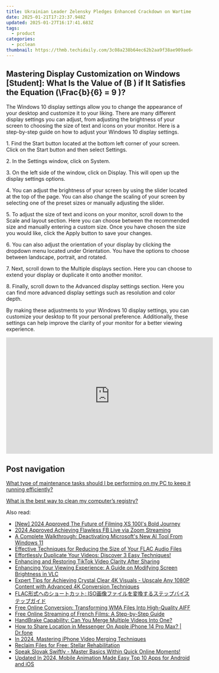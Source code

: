 ```yaml
---
title: Ukrainian Leader Zelensky Pledges Enhanced Crackdown on Wartime Corruption Offenders - Insights From YL Computing & YL Software
date: 2025-01-21T17:23:37.948Z
updated: 2025-01-27T16:17:41.683Z
tags:
  - product
categories:
  - pcclean
thumbnail: https://thmb.techidaily.com/3c08a238b64ec62b2aa9f38ae909ae6c80252893c9fb975f46ca921fe1059ab2.jpg
---
```


## Mastering Display Customization on Windows [Student]: What Is the Value of \(B \) if It Satisfies the Equation \(\Frac{b}{6} = 9 \)?

The Windows 10 display settings allow you to change the appearance of your desktop and customize it to your liking. There are many different display settings you can adjust, from adjusting the brightness of your screen to choosing the size of text and icons on your monitor. Here is a step-by-step guide on how to adjust your Windows 10 display settings. 

1\. Find the Start button located at the bottom left corner of your screen. Click on the Start button and then select Settings.

2\. In the Settings window, click on System.

3\. On the left side of the window, click on Display. This will open up the display settings options. 

4\. You can adjust the brightness of your screen by using the slider located at the top of the page. You can also change the scaling of your screen by selecting one of the preset sizes or manually adjusting the slider.

5\. To adjust the size of text and icons on your monitor, scroll down to the Scale and layout section. Here you can choose between the recommended size and manually entering a custom size. Once you have chosen the size you would like, click the Apply button to save your changes.

6\. You can also adjust the orientation of your display by clicking the dropdown menu located under Orientation. You have the options to choose between landscape, portrait, and rotated.

7\. Next, scroll down to the Multiple displays section. Here you can choose to extend your display or duplicate it onto another monitor.

8\. Finally, scroll down to the Advanced display settings section. Here you can find more advanced display settings such as resolution and color depth. 

By making these adjustments to your Windows 10 display settings, you can customize your desktop to fit your personal preference. Additionally, these settings can help improve the clarity of your monitor for a better viewing experience.

<!-- affiliate ads begin -->
<iframe width="560" height="315" src="https://www.youtube.com/embed/MmTJlcwgyrQ?si=x3hba82M0tT57fj7" title="YouTube video player" frameborder="0" allow="accelerometer; autoplay; clipboard-write; encrypted-media; gyroscope; picture-in-picture; web-share" referrerpolicy="strict-origin-when-cross-origin" allowfullscreen></iframe>
<!-- affiliate ads end -->

## Post navigation

[What type of maintenance tasks should I be performing on my PC to keep it running efficiently?](https://tools.techidaily.com/pcclean/products/)

[What is the best way to clean my computer’s registry?](https://tools.techidaily.com/pcclean/products/)

<ins class="adsbygoogle"
     style="display:block"
     data-ad-format="autorelaxed"
     data-ad-client="ca-pub-7571918770474297"
     data-ad-slot="1223367746"></ins>

<ins class="adsbygoogle"
     style="display:block"
     data-ad-client="ca-pub-7571918770474297"
     data-ad-slot="8358498916"
     data-ad-format="auto"
     data-full-width-responsive="true"></ins>

<span class="atpl-alsoreadstyle">Also read:</span>
<div><ul>
<li><a href="https://fox-friendly.techidaily.com/new-2024-approved-the-future-of-filming-xs-100is-bold-journey/"><u>[New] 2024 Approved The Future of Filming XS 100I's Bold Journey</u></a></li>
<li><a href="https://extra-tips.techidaily.com/2024-approved-achieving-flawless-fb-live-via-zoom-streaming/"><u>2024 Approved Achieving Flawless FB Live via Zoom Streaming</u></a></li>
<li><a href="https://technical-tips.techidaily.com/a-complete-walkthrough-deactivating-microsofts-new-ai-tool-from-windows-11/"><u>A Complete Walkthrough: Deactivating Microsoft's New AI Tool From Windows 11</u></a></li>
<li><a href="https://discover-best.techidaily.com/effective-techniques-for-reducing-the-size-of-your-flac-audio-files/"><u>Effective Techniques for Reducing the Size of Your FLAC Audio Files</u></a></li>
<li><a href="https://discover-best.techidaily.com/effortlessly-duplicate-your-videos-discover-3-easy-techniques/"><u>Effortlessly Duplicate Your Videos: Discover 3 Easy Techniques!</u></a></li>
<li><a href="https://discover-best.techidaily.com/enhancing-and-restoring-tiktok-video-clarity-after-sharing/"><u>Enhancing and Restoring TikTok Video Clarity After Sharing</u></a></li>
<li><a href="https://discover-best.techidaily.com/enhancing-your-viewing-experience-a-guide-on-modifying-screen-brightness-in-vlc/"><u>Enhancing Your Viewing Experience: A Guide on Modifying Screen Brightness in VLC</u></a></li>
<li><a href="https://discover-best.techidaily.com/expert-tips-for-achieving-crystal-clear-4k-visuals-upscale-any-1080p-content-with-advanced-4k-conversion-techniques/"><u>Expert Tips for Achieving Crystal Clear 4K Visuals - Upscale Any 1080P Content with Advanced 4K Conversion Techniques</u></a></li>
<li><a href="https://discover-best.techidaily.com/flac-iso/"><u>FLAC形式へのショートカット: ISO画像ファイルを変換するステップバイステップガイド</u></a></li>
<li><a href="https://vp-tips.techidaily.com/free-online-conversion-transforming-wma-files-into-high-quality-aiff/"><u>Free Online Conversion: Transforming WMA Files Into High-Quality AIFF</u></a></li>
<li><a href="https://discover-best.techidaily.com/free-online-streaming-of-french-films-a-step-by-step-guide/"><u>Free Online Streaming of French Films: A Step-by-Step Guide</u></a></li>
<li><a href="https://discover-best.techidaily.com/handbrake-capability-can-you-merge-multiple-videos-into-one/"><u>HandBrake Capability: Can You Merge Multiple Videos Into One?</u></a></li>
<li><a href="https://fake-location.techidaily.com/how-to-share-location-in-messenger-on-apple-iphone-14-pro-max-drfone-by-drfone-virtual-ios/"><u>How to Share Location in Messenger On Apple iPhone 14 Pro Max? | Dr.fone</u></a></li>
<li><a href="https://fox-links.techidaily.com/in-2024-mastering-iphone-video-merging-techniques/"><u>In 2024, Mastering iPhone Video Merging Techniques</u></a></li>
<li><a href="https://data-wizards.techidaily.com/reclaim-files-for-free-stellar-rehabilitation/"><u>Reclaim Files for Free: Stellar Rehabilitation</u></a></li>
<li><a href="https://mondly-stories.techidaily.com/speak-slovak-swiftly-master-basics-within-quick-online-moments/"><u>Speak Slovak Swiftly - Master Basics Within Quick Online Moments!</u></a></li>
<li><a href="https://smart-video-editing.techidaily.com/updated-in-2024-mobile-animation-made-easy-top-10-apps-for-android-and-ios/"><u>Updated In 2024, Mobile Animation Made Easy Top 10 Apps for Android and iOS</u></a></li>
</ul></div>

